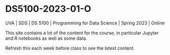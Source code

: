 # DS5100-2023-01-O
UVA | SDS | DS 5100 | Programming for Data Science | Spring 2023 | Online

This site contains a lot of the content for the course, in particular Jupyter and R notebooks as well as some data. 

Refresh this each week before class to see the latest content.
